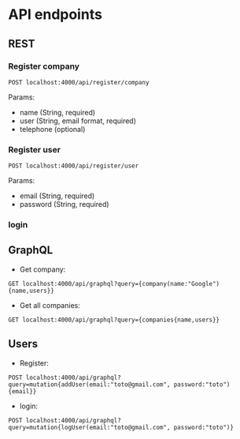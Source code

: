 # API endpoints

## REST
### Register company
```
POST localhost:4000/api/register/company
```
Params:
- name (String, required)
- user (String, email format, required)
- telephone (optional)

### Register user
```
POST localhost:4000/api/register/user
```
Params:
- email (String, required)
- password (String, required)

### login

## GraphQL

- Get company:
```
GET localhost:4000/api/graphql?query={company(name:"Google"){name,users}}
```

- Get all companies:
```
GET localhost:4000/api/graphql?query={companies{name,users}}
```
## Users

- Register:
```
POST localhost:4000/api/graphql?query=mutation{addUser(email:"toto@gmail.com", password:"toto"){email}}
```
- login:
```
POST localhost:4000/api/graphql?query=mutation{logUser(email:"toto@gmail.com", password:"toto")}
```
